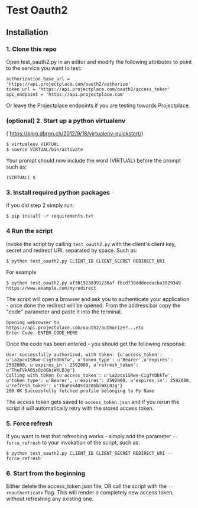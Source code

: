 # Test Oauth2

## Installation

### 1. Clone this repo
Open test_oauth2.py in an editor and modify the following attributes to point to the service you want to test:

```
authorization_base_url = 'https://api.projectplace.com/oauth2/authorize'
token_url = 'https://api.projectplace.com/oauth2/access_token'
api_endpoint = 'https://api.projectplace.com'
```

Or leave the Projectplace endpoints if you are testing towards Projectplace.

### (optional) 2. Start up a python virtualenv
(`https://blog.dbrgn.ch/2012/9/18/virtualenv-quickstart/)

```
$ virtualenv VIRTUAL
$ source VIRTUAL/bin/activate
```

Your prompt should now include the word (VIRTUAL) before the prompt such as:

`(VIRTUAL) $`

### 3. Install required python packages
If you did step 2 simply run:

```
$ pip install -r requirements.txt
```

### 4 Run the script

Invoke the script by calling `test_oauth2.py` with the client's client key, secret and redirect URI, 
separated by space. Such as:

```
$ python test_oauth2.py CLIENT_ID CLIENT_SECRET REDIRECT_URI
```

For example

```
$ python test_oauth2.py af3019238391238af fbcd739dddeedacba3829349 https://www.example.com/myredirect
```

The script will open a browser and ask you to authenticate your application - once done the redirect will be
opened. From the address bar copy the "code" parameter and paste it into the terminal.

```
Opening webrowser to https://api.projectplace.com/oauth2/authorize?...etc
Enter Code: ENTER_CODE_HERE
```

Once the code has been entered - you should get the following response:

```
User successfully authorized, with token: {u'access_token': u'La2pcx1SRwe-CigfnDbkTw', u'token_type': u'Bearer',u'expires': 2592000, u'expires_in': 2592000, u'refresh_token': u'ThuFVkA0SsOz8GbiWXLBJg'}
Calling with token {u'access_token': u'La2pcx1SRwe-CigfnDbkTw', u'token_type': u'Bearer', u'expires': 2592000, u'expires_in': 2592000, u'refresh_token': u'ThuFVkA0SsOz8GbiWXLBJg'}
200 OK Successfully fetched profile belonging to My Name
```

The access token gets saved to `access_token.json` and if you rerun the script it will automatically retry with the
stored access token.

### 5. Force refresh
If you want to test that refreshing works - simply add the parameter `--force_refresh` to your invokation of the script, such as:

```
$ python test_oauth2.py CLIENT_ID CLIENT_SECRET REDIRECT_URI --force_refresh
```

### 6. Start from the beginning
Either delete the access_token.json file, OR call the script with the `--reauthenticate` flag. This will render a completely
new access token, without refreshing any existing one.



